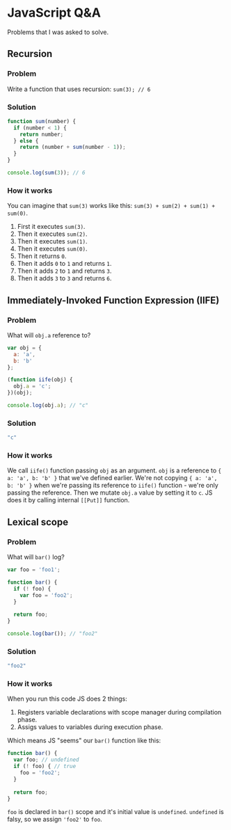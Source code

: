 # JavaScript Q&A
Problems that I was asked to solve.

## Recursion

### Problem

Write a function that uses recursion: `sum(3); // 6`

### Solution

```js
function sum(number) {
  if (number < 1) {
    return number;
  } else {
    return (number + sum(number - 1));
  }
}

console.log(sum(3)); // 6
```

### How it works

You can imagine that `sum(3)` works like this: `sum(3) + sum(2) + sum(1) + sum(0)`.

1. First it executes `sum(3)`.
2. Then it executes `sum(2)`.
3. Then it executes `sum(1)`.
4. Then it executes `sum(0)`.
5. Then it returns `0`.
6. Then it adds `0` to `1` and returns `1`.
7. Then it adds `2` to `1` and returns `3`.
8. Then it adds `3` to `3` and returns `6`.

## Immediately-Invoked Function Expression (IIFE)

### Problem

What will `obj.a` reference to?

```js
var obj = {
  a: 'a',
  b: 'b'
};

(function iife(obj) {
  obj.a = 'c';
})(obj);

console.log(obj.a); // "c"
```

### Solution

```js
"c"
```

### How it works

We call `iife()` function passing `obj` as an argument. `obj` is a reference to `{ a: 'a', b: 'b' }` that we've defined earlier. We're not copying `{ a: 'a', b: 'b' }` when we're passing its reference to `iife()` function - we're only passing the reference. Then we mutate `obj.a` value by setting it to `c`. JS does it by calling internal `[[Put]]` function.

## Lexical scope

### Problem

What will `bar()` log?

```js
var foo = 'foo1';

function bar() {
  if (! foo) {
    var foo = 'foo2';
  }
  
  return foo;
}

console.log(bar()); // "foo2"
```

### Solution

```js
"foo2"
```

### How it works

When you run this code JS does 2 things:

1. Registers variable declarations with scope manager during compilation phase.
2. Assigs values to variables during execution phase.

Which means JS "seems" our `bar()` function like this:
```js
function bar() {
  var foo; // undefined
  if (! foo) { // true
    foo = 'foo2';
  }
  
  return foo;
}
```

`foo` is declared in `bar()` scope and it's initial value is `undefined`. `undefined` is falsy, so we assign `'foo2'` to `foo`.
